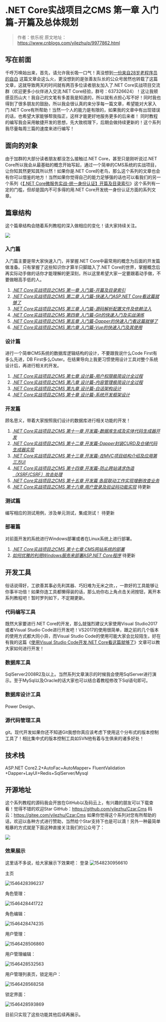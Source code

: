 # .NET Core实战项目之CMS 第一章 入门篇-开篇及总体规划

> 作者：依乐祝
> 原文地址：https://www.cnblogs.com/yilezhu/p/9977862.html 
## 写在前面

千呼万唤始出来，首先，请允许我长吸一口气！真没想到[一份来自28岁老程序员的自白](https://www.cnblogs.com/yilezhu/p/9966945.html) 这篇文章会这么火，更没想到的是张善友队长的公众号居然也转载了这篇文章，这就导致两天的时间就有两百多位读者朋友加入了.NET Core实战项目交流群（欢迎更多小伙伴进入交流.NET Core经验，群号：637326624）！这让我顿感亚历山大！我自己的文笔有多差我是知道的，所以就有点担心写不好！同时我也得到了很多朋友的鼓励，所以我会很认真的来分享每一篇文章，希望能对大家入门.NET Core有所帮助！当然一个人的能力是有限的，如果我的文章中有出现错误的话，也希望大家能够帮我指正，这样才能更好地服务更多的后来者！
同时教程的编写我会采用敏捷开发的思想，先大致梳理下，后期会做持续更新的！这个系列我尽量每周三篇的速度来进行编写！

##  面向的对象
由于加群的大部分读者朋友都没怎么接触过.NET Core，甚至只是刚听说过.NET Core所以我会从最基础的概念开始写起，通过一个简单的CMS系统的实战项目，让你知其然更知其所以然！如果你是.NET Core的老鸟，那么这个系列的文章也会有你可以借鉴的地方！当然如果你觉得自己的能力足够强的话也可以看我们的另一个系列《[【.NET Core微服务实战-统一身份认证】开篇及目录索引](https://www.cnblogs.com/jackcao/p/9928879.html)》这个系列有一定的门槛，但却是国内不可多得的用.NET Core开发统一身份认证方面的系列文章。

## 篇章结构
这个篇章结构会随着系列教程的深入做相应的变化！请大家持续关注。

![](https://img2018.cnblogs.com/blog/1377250/201811/1377250-20181118143046957-1195059382.png)



### 入门篇
入门篇主要是带大家快速入门，并掌握.NET Core中最常用的概念为后面的开发篇做准备。只有掌握了这些知识你才算半只脚踏入了.NET Core的世界，掌握概念后再实际动手做的话你才能理解的更深刻，所以这里希望大家一定要跟着动手做，不要做眼高手低的人。
1. *[.NET Core实战项目之CMS 第一章 入门篇-开篇及目录索引](https://www.cnblogs.com/yilezhu/p/9977862.html)*
2. *[.NET Core实战项目之CMS 第二章 入门篇-快速入门ASP.NET Core看这篇就够了](https://www.cnblogs.com/yilezhu/p/9985451.html)*
3. *[.NET Core实战项目之CMS 第三章 入门篇-源码解析配置文件及依赖注入](https://www.cnblogs.com/yilezhu/p/9998021.html)*
4. *[.NET Core实战项目之CMS 第四章 入门篇-Git的快速入门及实战演练](https://www.cnblogs.com/yilezhu/p/10014027.html)*
5. *[.NET Core实战项目之CMS 第五章 入门篇-Dapper的快速入门看这篇就够了](https://www.cnblogs.com/yilezhu/p/10024091.html)*
6. *[.NET Core实战项目之CMS 第六章 入门篇-Vue的快速入门及其使用](https://www.cnblogs.com/yilezhu/p/10035275.html)*



### 设计篇
进行一个简单CMS系统的数据库逻辑结构的设计，不要跟我说什么Code First有多么先进，DB First多么Outer。在结果导向上我更习惯使用设计工具对整个系统设计后，再进行相关的开发。
1. *[.NET Core实战项目之CMS 第七章 设计篇-用户权限极简设计全过程](https://www.cnblogs.com/yilezhu/p/10056094.html)*
2. *[.NET Core实战项目之CMS 第八章 设计篇-内容管理极简设计全过程](https://www.cnblogs.com/yilezhu/p/10073642.html)*
3. *[.NET Core实战项目之CMS 第九章 设计篇-白话架构设计](https://www.cnblogs.com/yilezhu/p/10080136.html)*
4. *[.NET Core实战项目之CMS 第十章 设计篇-系统开发框架设计](https://www.cnblogs.com/yilezhu/p/10094357.html)*

### 开发篇
顾名思义，带着大家按照我们设计的数据库进行相关功能的开发！
1. *[.NET Core实战项目之CMS 第十一章 开发篇-数据库生成及实体代码生成器开发](https://www.cnblogs.com/yilezhu/p/10112406.html)*
2. *[.NET Core实战项目之CMS 第十二章 开发篇-Dapper封装CURD及仓储代码生成器实现](https://www.cnblogs.com/yilezhu/p/10146311.html)*
3. *[.NET Core实战项目之CMS 第十三章 开发篇-在MVC项目结构介绍及应用第三方UI](https://www.cnblogs.com/yilezhu/p/10210732.html)*
4. *[.NET Core实战项目之CMS 第十四章 开发篇-防止跨站请求伪造（XSRF/CSRF）攻击处理](https://www.cnblogs.com/yilezhu/p/10229954.html)*
5. *[.NET Core实战项目之CMS 第十五章 开发篇 各层联动工作实现增删改查业务](https://www.cnblogs.com/yilezhu/p/10263714.html)*
6. *[.NET Core实战项目之CMS 第十六章 用户登录及验证码功能实现](https://www.cnblogs.com/yilezhu/p/10309647.html)*
待更新

### 测试篇
编写相应的测试用例，涉及单元测试，集成测试！
待更新

### 部署篇
对前面开发的系统进行Windows部署或者在Linux系统上进行部署。
1. *[.NET Core实战项目之CMS 第十七章 CMS网站系统的部署](https://www.cnblogs.com/yilezhu/p/10366679.html)*
2. *[如何优雅的利用Windows服务来部署ASP.NET Core程序](https://www.cnblogs.com/yilezhu/p/10380887.html)*
待更新

## 开发工具
俗话说得好，工欲善其事必先利其器、巧妇难为无米之炊，，一款好的工具能够让你事半功倍！如果你连工具都懒得装的话，那么劝你右上角点击关闭按钮，离开本系列教程吧！暂时罗列如下，不定期更新。
### 代码编写工具
既然大家要进行.NET Core的开发，那么就强烈建议大家使用Visual Studio2017或者Visual Studio Code进行开发吧！VS2017的使用很简单，跟之前的几个版本的使用方式都大同小异，而Visual Studio Code的使用可能大家会比较陌生，好在有我的这篇《[使用Visual Studio Code开发.NET Core看这篇就够了](https://www.cnblogs.com/yilezhu/p/9926078.html)》文章可以教大家如何进行开发！
### 数据库工具
SqlServer2008R2及以上。当然系列文章演示的时候我会使用SqlServer进行演示。至于MySql以及Oracle的话大家也可以结合着教程修改下Sql语句即可。
### 数据库设计工具
Power Design、

### 源代码管理工具
git。现代开发如果你还不知道Git我想你真应该考虑下使用这个分布式的版本控制工具了！相比集中式的版本控制工具如SVN他有着与生俱来的诸多好处！


## 技术栈
ASP.NET Core2.2+AutoFac+AutoMapper+ FluentValidation +Dapper+LayUI+Redis+SqlServer/Mysql

## 开源地址

这个系列教程的源码我会开放在GitHub以及码云上，有兴趣的朋友可以下载查看！觉得不错的欢迎Star
GitHub：https://github.com/yilezhu/Czar.Cms
码云：https://gitee.com/yilezhu/Czar.Cms
如果你觉得这个系列对您有所帮助的话，欢迎以各种方式进行赞助，当然给个Star支持下也是可以滴！另外一种最简单粗暴的方式就是下面这种直接关注我们的公众号了：

![](https://img2018.cnblogs.com/blog/1377250/201812/1377250-20181210000609633-1487983265.png)

### 效果展示
这里话不多说，给大家展示下效果吧：
登录
![1548230956610](https://img2018.cnblogs.com/blog/1377250/201901/1377250-20190123161522795-2083955018.png)

主页

![1546428396237](https://img2018.cnblogs.com/blog/1377250/201901/1377250-20190102194123882-1502458827.png)

角色管理：

![1546428441722](https://img2018.cnblogs.com/blog/1377250/201901/1377250-20190102194123607-1984874302.png)

角色编辑：

![1546428474235](https://img2018.cnblogs.com/blog/1377250/201901/1377250-20190102194123320-976529128.png)

用户管理：

![1546428506860](https://img2018.cnblogs.com/blog/1377250/201901/1377250-20190102194123024-654573282.png)

用户管理编辑：

![1546428532563](https://img2018.cnblogs.com/blog/1377250/201901/1377250-20190102194122744-2093184372.png)

用户管理列表页，锁定用户：

![1546428568258](https://img2018.cnblogs.com/blog/1377250/201901/1377250-20190102194122418-1604258721.png)

锁定界面：

![1546428593869](https://img2018.cnblogs.com/blog/1377250/201901/1377250-20190102194121950-1509022990.png)

目前只实现了这些功能其他后续再展示。
